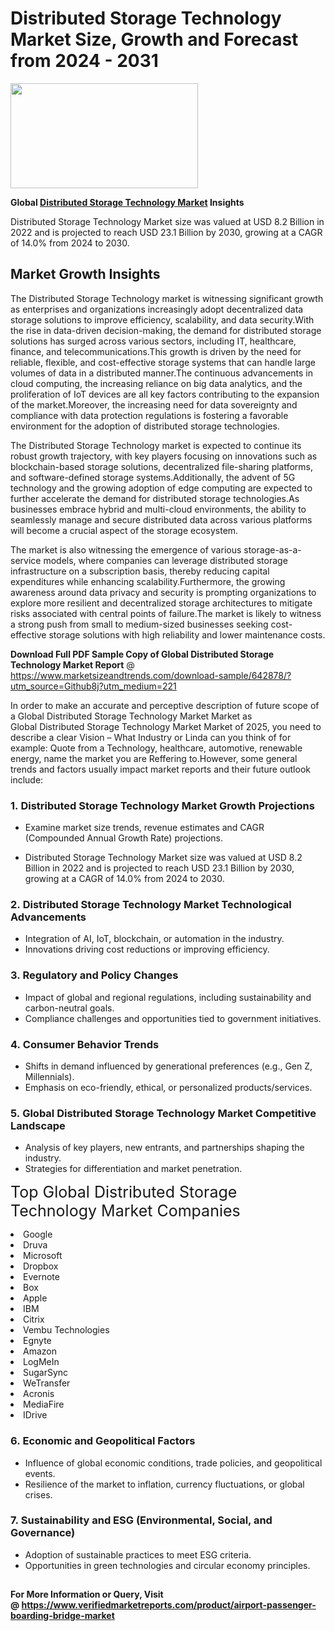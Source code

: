 <H1>Distributed Storage Technology Market Size, Growth and Forecast from 2024 - 2031</H1><img class="aligncenter size-medium wp-image-584254" src="https://thirdeyenews.in/wp-content/uploads/2024/09/Global-Market-Research-300x168.jpeg" alt="" width="300" height="168" /><p><strong>Global&nbsp;<a href="https://www.marketsizeandtrends.com/download-sample/642878/?utm_source=Github8j?utm_medium=221">Distributed Storage Technology Market</a> Insights</strong></p><p>Distributed Storage Technology Market size was valued at USD 8.2 Billion in 2022 and is projected to reach USD 23.1 Billion by 2030, growing at a CAGR of 14.0% from 2024 to 2030.</p><p><h2>Market Growth Insights</h2> <p>The Distributed Storage Technology market is witnessing significant growth as enterprises and organizations increasingly adopt decentralized data storage solutions to improve efficiency, scalability, and data security.With the rise in data-driven decision-making, the demand for distributed storage solutions has surged across various sectors, including IT, healthcare, finance, and telecommunications.This growth is driven by the need for reliable, flexible, and cost-effective storage systems that can handle large volumes of data in a distributed manner.The continuous advancements in cloud computing, the increasing reliance on big data analytics, and the proliferation of IoT devices are all key factors contributing to the expansion of the market.Moreover, the increasing need for data sovereignty and compliance with data protection regulations is fostering a favorable environment for the adoption of distributed storage technologies.</p> <p>The Distributed Storage Technology market is expected to continue its robust growth trajectory, with key players focusing on innovations such as blockchain-based storage solutions, decentralized file-sharing platforms, and software-defined storage systems.Additionally, the advent of 5G technology and the growing adoption of edge computing are expected to further accelerate the demand for distributed storage technologies.As businesses embrace hybrid and multi-cloud environments, the ability to seamlessly manage and secure distributed data across various platforms will become a crucial aspect of the storage ecosystem.</p> <p>The market is also witnessing the emergence of various storage-as-a-service models, where companies can leverage distributed storage infrastructure on a subscription basis, thereby reducing capital expenditures while enhancing scalability.Furthermore, the growing awareness around data privacy and security is prompting organizations to explore more resilient and decentralized storage architectures to mitigate risks associated with central points of failure.The market is likely to witness a strong push from small to medium-sized businesses seeking cost-effective storage solutions with high reliability and lower maintenance costs.</p> <p><span class=""><strong>Download Full PDF Sample Copy of Global Distributed Storage Technology Market Report</strong> @ <a href="https://www.marketsizeandtrends.com/download-sample/642878/?utm_source=Github8j?utm_medium=221" target="_blank">https://www.marketsizeandtrends.com/download-sample/642878/?utm_source=Github8j?utm_medium=221</a></span></p><p>In order to make an accurate and perceptive description of future scope of a Global&nbsp;Distributed Storage Technology Market Market as Global&nbsp;Distributed Storage Technology Market Market of 2025, you need to describe a clear Vision &ndash; What Industry or Linda can you think of for example: Quote from a Technology, healthcare, automotive, renewable energy, name the market you are Reffering to.However, some general trends and factors usually impact market reports and their future outlook include:</p><h3>1.&nbsp;<strong>Distributed Storage Technology Market Growth Projections</strong></h3><ul><li>Examine market size trends, revenue estimates and CAGR (Compounded Annual Growth Rate) projections.</li><li><p>Distributed Storage Technology Market size was valued at USD 8.2 Billion in 2022 and is projected to reach USD 23.1 Billion by 2030, growing at a CAGR of 14.0% from 2024 to 2030.</p></li></ul><h3>2.&nbsp;<strong>Distributed Storage Technology Market Technological Advancements</strong></h3><ul><li>Integration of AI, IoT, blockchain, or automation in the industry.</li><li>Innovations driving cost reductions or improving efficiency.</li></ul><h3>3.&nbsp;<strong>Regulatory and Policy Changes</strong></h3><ul><li>Impact of global and regional regulations, including sustainability and carbon-neutral goals.</li><li>Compliance challenges and opportunities tied to government initiatives.</li></ul><h3>4.&nbsp;<strong>Consumer Behavior Trends</strong></h3><ul><li>Shifts in demand influenced by generational preferences (e.g., Gen Z, Millennials).</li><li>Emphasis on eco-friendly, ethical, or personalized products/services.</li></ul><h3>5.&nbsp;<strong>Global Distributed Storage Technology Market Competitive Landscape</strong></h3><ul><li>Analysis of key players, new entrants, and partnerships shaping the industry.</li><li>Strategies for differentiation and market penetration.</li></ul><p data-pm-slice="1 1 []"><span style="color: inherit; font-family: inherit; font-size: 25px;">Top Global Distributed Storage Technology Market Companies</span></p><div class="" data-test-id=""><p><li>Google</li><li> Druva</li><li> Microsoft</li><li> Dropbox</li><li> Evernote</li><li> Box</li><li> Apple</li><li> IBM</li><li> Citrix</li><li> Vembu Technologies</li><li> Egnyte</li><li> Amazon</li><li> LogMeIn</li><li> SugarSync</li><li> WeTransfer</li><li> Acronis</li><li> MediaFire</li><li> IDrive</li></p></div><h3>6.&nbsp;<strong>Economic and Geopolitical Factors</strong></h3><ul><li>Influence of global economic conditions, trade policies, and geopolitical events.</li><li>Resilience of the market to inflation, currency fluctuations, or global crises.</li></ul><h3>7.&nbsp;<strong>Sustainability and ESG (Environmental, Social, and Governance)</strong></h3><ul><li>Adoption of sustainable practices to meet ESG criteria.</li><li>Opportunities in green technologies and circular economy principles.</li></ul><h2><strong style="font-size: 14px;">For More Information or Query, Visit @&nbsp;</strong><a style="background-color: #ffffff; font-size: 14px;" href="https://www.marketsizeandtrends.com/report/distributed-storage-technology-market/" target="_blank">https://www.verifiedmarketreports.com/product/airport-passenger-boarding-bridge-market</a></h2>